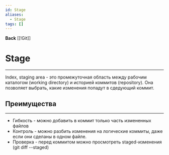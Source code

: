 ```yaml
---
id: Stage
aliases:
  - Stage
tags: []
---
```

**Back**
    [[!Git]]

# Stage
---
Index, staging area - это промежуточная область между рабочим каталогом (working directory) и историей коммитов (repository).
Она позволяет выбрать, какие изменения попадут в сдедующий коммит.


## Преимущества
---
- Гибкость - можно добавить в коммит только часть измененных файлов
- Контроль - можно разбить изменения на логические коммиты, даже если они сделаны в одном файле.
- Проверка - перед коммитом можно просмотреть staged-изменения (git diff --staged)
